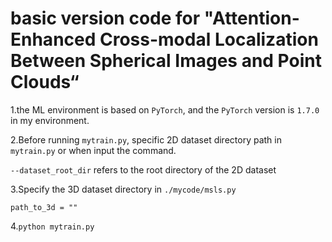 # basic version code for "Attention-Enhanced Cross-modal Localization Between Spherical Images and Point Clouds“

1.the ML environment is based on `PyTorch`, and the `PyTorch` version is `1.7.0` in my environment.

2.Before running `mytrain.py`, specific 2D dataset directory path in `mytrain.py` or when input the command.

`--dataset_root_dir` refers to the root directory of the 2D dataset

3.Specify the 3D dataset directory in `./mycode/msls.py`

`path_to_3d = ""`

4.`python mytrain.py`
